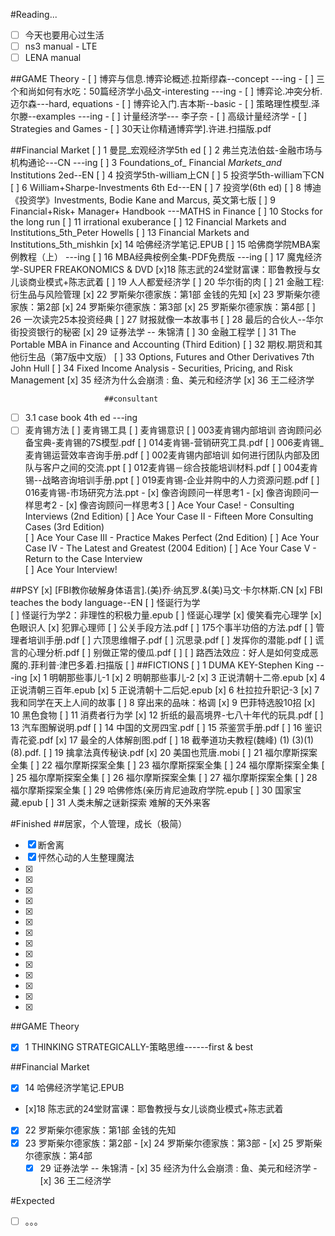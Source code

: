 #Reading...
- [ ] 今天也要用心过生活
- [ ] ns3 manual - LTE
- [ ] LENA manual

##GAME Theory
                - [ ] 博弈与信息.博弈论概述.拉斯缪森--concept ---ing
                - [ ] 三个和尚如何有水吃：50篇经济学小品文-interesting  ---ing
                - [ ] 博弈论.冲突分析.迈尔森---hard, equations
                - [ ] 博弈论入门.吉本斯--basic
                - [ ] 策略理性模型.泽尔滕--examples ---ing
                - [ ] 计量经济学--- 李子奈
                - [ ] 高级计量经济学
                - [ ] Strategies and Games
                - [ ] 30天让你精通博弈学].许进.扫描版.pdf
                
##Financial Market 
                [ ] 1 曼昆_宏观经济学5th ed
                [ ] 2 弗兰克法伯兹-金融市场与机构通论---CN ---ing
                [ ] 3 Foundations_of_ Financial _Markets_and_ Institutions 2ed--EN
                [ ] 4 投资学5th-william上CN
                [ ] 5 投资学5th-william下CN
                [ ] 6 William+Sharpe-Investments 6th Ed---EN
                [ ] 7 投资学(6th ed)
                [ ] 8 博迪《投资学》Investments, Bodie Kane and Marcus, 英文第七版
                [ ] 9 Financial+Risk+ Manager+ Handbook ---MATHS in  Finance
                [ ] 10 Stocks for the long run
                [ ] 11 irrational exuberance
                [ ] 12 Financial Markets and Institutions_5th_Peter Howells
                [ ] 13 Financial Markets and Institutions_5th_mishkin
                [x] 14 哈佛经济学笔记.EPUB
                [ ] 15 哈佛商学院MBA案例教程（上） ---ing
                [ ] 16 MBA经典桉例全集-PDF免费版 ---ing
                [ ] 17 魔鬼经济学-SUPER FREAKONOMICS & DVD
                [x]18  陈志武的24堂财富课：耶鲁教授与女儿谈商业模式+陈志武着
                [ ] 19 人人都爱经济学
                [ ] 20 华尔街的肉
                [ ] 21 金融工程: 衍生品与风险管理
                [x] 22 罗斯柴尔德家族：第1部 金钱的先知
                [x] 23 罗斯柴尔德家族：第2部
                [x] 24 罗斯柴尔德家族：第3部
                [x] 25 罗斯柴尔德家族：第4部
                [ ] 26 一次读完25本投资经典
                [ ] 27 财报就像一本故事书
                [ ] 28 最后的合伙人--华尔街投资银行的秘密
                [x] 29 证券法学 -- 朱锦清
                [ ] 30 金融工程学
                [ ] 31 The Portable MBA in Finance and Accounting (Third Edition)
                [ ] 32 期权.期货和其他衍生品（第7版中文版）
                [ ] 33 Options, Futures and Other Derivatives 7th John Hull
                [ ] 34 Fixed Income Analysis - Securities, Pricing, and Risk Management
                [x] 35 经济为什么会崩溃 : 鱼、美元和经济学
                [x] 36 王二经济学
                         
                         ##consultant
- [ ] 3.1 case book 4th ed ---ing
- [ ] 麦肯锡方法
                [ ] 麦肯锡工具
                [ ] 麦肯锡意识
                [ ] 003麦肯锡内部培训 咨询顾问必备宝典-麦肯锡的7S模型.pdf
                [ ] 014麦肯锡-营销研究工具.pdf
                [ ] 006麦肯锡_麦肯锡运营效率咨询手册.pdf
                [ ] 002麦肯锡内部培训 如何进行团队内部及团队与客户之间的交流.ppt
                [ ] 012麦肯锡－综合技能培训材料.pdf
                [ ] 004麦肯锡--战略咨询培训手册.ppt
                [ ] 019麦肯锡-企业并购中的人力资源问题.pdf
                [ ] 016麦肯锡-市场研究方法.ppt
                - [x] 像咨询顾问一样思考1
                - [x] 像咨询顾问一样思考2
                - [x] 像咨询顾问一样思考3
                [ ] Ace Your Case! - Consulting Interviews (2nd Edition)
                [ ] Ace Your Case II - Fifteen More Consulting Cases (3rd Edition)    
                [ ] Ace Your Case III - Practice Makes Perfect (2nd Edition)
                [ ] Ace Your Case IV - The Latest and Greatest (2004 Edition)
                [ ] Ace Your Case V - Return to the Case Interview    
                [ ] Ace Your Interview!

##PSY
                   [x] [FBI教你破解身体语言].(美)乔·纳瓦罗.&(美)马文·卡尔林斯.CN
                   [x] FBI teaches the body language--EN
                   [ ] 怪诞行为学     
                   [ ] 怪诞行为学2：非理性的积极力量.epub
                   [ ] 怪诞心理学 
                   [x] 傻笑看完心理学 
                   [x] 色眼识人
                   [x] 犯罪心理师
                   [ ] 公关手段方法.pdf
                   [ ] 175个事半功倍的方法.pdf
                   [ ] 管理者培训手册.pdf
                   [ ] 六顶思维帽子.pdf
                   [ ] 沉思录.pdf
                   [ ] 发挥你的潜能.pdf
                   [ ] 谎言的心理分析.pdf
                   [ ] 别做正常的傻瓜.pdf
                   [ ] 
                   [ ] 路西法效应：好人是如何变成恶魔的.菲利普·津巴多着.扫描版
                   [ ] 
##FICTIONS
                [ ] 1 DUMA KEY-Stephen King ---ing
                [x] 1 明朝那些事儿-1
                [x] 2 明朝那些事儿-2
                [x] 3 正说清朝十二帝.epub
                [x] 4 正说清朝三百年.epub
                [x] 5 正说清朝十二后妃.epub
                [x] 6 杜拉拉升职记-3
                [x] 7 我和同学在天上人间的故事
                [ ] 8 穿出来的品味：格调
                [x] 9 巴菲特选股10招
                [x] 10 黑色食物
                [ ] 11 消费者行为学
                [x] 12 折纸的最高境界-七八十年代的玩具.pdf
                [ ] 13 汽车图解说明.pdf
                [ ] 14 中国的文房四宝.pdf
                [ ] 15 茶鉴赏手册.pdf
                [ ] 16 鉴识青花瓷.pdf
                [x] 17 最全的人体解剖图.pdf
                [ ] 18 截拳道功夫教程(魏峰) (1) (3)(1)(8).pdf. 
                [ ] 19 擒拿法真传秘诀.pdf 
                [x] 20 美国也荒唐.mobi
                [ ] 21 福尔摩斯探案全集
                [ ] 22 福尔摩斯探案全集
                [ ] 23 福尔摩斯探案全集
                [ ] 24 福尔摩斯探案全集
                [ ] 25 福尔摩斯探案全集
                [ ] 26 福尔摩斯探案全集
                [ ] 27 福尔摩斯探案全集
                [ ] 28 福尔摩斯探案全集
                [ ] 29 哈佛修炼(亲历肯尼迪政府学院.epub
                [ ] 30 国家宝藏.epub
                [ ] 31 人类未解之谜新探索  难解的天外来客
                       
#Finished
##居家，个人管理，成长（极简）
- [x] 断舍离
- [x] 怦然心动的人生整理魔法
- [x]
- [x]
- [x]
- [x]
- [x]
- [x]
- [x]
- [x]
- [x]
- [x]
- [x]
- [x]
- [x]
- [x]

##GAME Theory
- [x] 1 THINKING STRATEGICALLY-策略思维------first & best

##Financial Market 
- [x] 14 哈佛经济学笔记.EPUB
- [x]18  陈志武的24堂财富课：耶鲁教授与女儿谈商业模式+陈志武着
- [x] 22 罗斯柴尔德家族：第1部 金钱的先知
- [x] 23 罗斯柴尔德家族：第2部
                - [x] 24 罗斯柴尔德家族：第3部
                - [x] 25 罗斯柴尔德家族：第4部
  - [x] 29 证券法学 -- 朱锦清
              - [x] 35 经济为什么会崩溃 : 鱼、美元和经济学
                - [x] 36 王二经济学
                
#Expected
- [ ] 。。。





